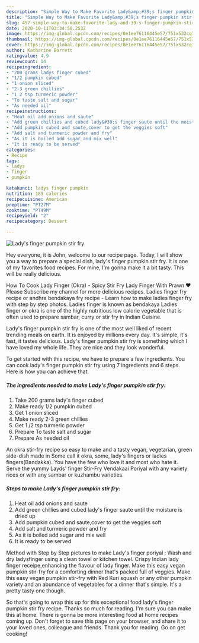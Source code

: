 ```yaml
---
description: "Simple Way to Make Favorite Lady&amp;#39;s finger pumpkin stir fry"
title: "Simple Way to Make Favorite Lady&amp;#39;s finger pumpkin stir fry"
slug: 457-simple-way-to-make-favorite-lady-and-39-s-finger-pumpkin-stir-fry
date: 2020-10-11T03:34:58.253Z
image: https://img-global.cpcdn.com/recipes/0e1ee76116445e57/751x532cq70/ladys-finger-pumpkin-stir-fry-recipe-main-photo.jpg
thumbnail: https://img-global.cpcdn.com/recipes/0e1ee76116445e57/751x532cq70/ladys-finger-pumpkin-stir-fry-recipe-main-photo.jpg
cover: https://img-global.cpcdn.com/recipes/0e1ee76116445e57/751x532cq70/ladys-finger-pumpkin-stir-fry-recipe-main-photo.jpg
author: Katharine Barrett
ratingvalue: 4.9
reviewcount: 14
recipeingredient:
- "200 grams ladys finger cubed"
- "1/2 pumpkin cubed"
- "1 onion sliced"
- "2-3 green chillies"
- "1 2 tsp turmeric powder"
- "To taste salt and sugar"
- "As needed oil"
recipeinstructions:
- "Heat oil add onions and saute"
- "Add green chillies and cubed lady&#39;s finger saute until the moisture is dried up"
- "Add pumpkin cubed and saute,cover to get the veggies soft"
- "Add salt and turmeric powder and fry"
- "As it is boiled add sugar and mix well"
- "It is ready to be served"
categories:
- Recipe
tags:
- ladys
- finger
- pumpkin

katakunci: ladys finger pumpkin 
nutrition: 189 calories
recipecuisine: American
preptime: "PT27M"
cooktime: "PT49M"
recipeyield: "2"
recipecategory: Dessert

---
```



![Lady&#39;s finger pumpkin stir fry](https://img-global.cpcdn.com/recipes/0e1ee76116445e57/751x532cq70/ladys-finger-pumpkin-stir-fry-recipe-main-photo.jpg)

Hey everyone, it is John, welcome to our recipe page. Today, I will show you a way to prepare a special dish, lady&#39;s finger pumpkin stir fry. It is one of my favorites food recipes. For mine, I'm gonna make it a bit tasty. This will be really delicious.

How To Cook Lady Finger (Okra) - Spicy Stir Fry Lady Finger With Prawn ♥ Please Subscribe my channel for more delicious recipes. Ladies finger fry recipe or andhra bendakaya fry recipe - Learn how to make ladies finger fry with step by step photos. Ladies finger is known as bendakaya Ladies finger or okra is one of the highly nutritious low calorie vegetable that is often used to prepare sambar, curry or stir fry in Indian Cuisine.

Lady&#39;s finger pumpkin stir fry is one of the most well liked of recent trending meals on earth. It is enjoyed by millions every day. It's simple, it's fast, it tastes delicious. Lady&#39;s finger pumpkin stir fry is something which I have loved my whole life. They are nice and they look wonderful.


To get started with this recipe, we have to prepare a few ingredients. You can cook lady&#39;s finger pumpkin stir fry using 7 ingredients and 6 steps. Here is how you can achieve that.

<!--inarticleads1-->

##### The ingredients needed to make Lady&#39;s finger pumpkin stir fry:

1. Take 200 grams lady&#39;s finger cubed
1. Make ready 1/2 pumpkin cubed
1. Get 1 onion sliced
1. Make ready 2-3 green chillies
1. Get 1 /2 tsp turmeric powder
1. Prepare To taste salt and sugar
1. Prepare As needed oil


An okra stir-fry recipe so easy to make and a tasty vegan, vegetarian, green side-dish made in Some call it okra, some, lady&#39;s fingers or ladies fingers(Bandakka). You have the few who love it and most who hate it. Serve the yummy Layds&#39; finger Stir-Fry Vendakaai Poriyal with any variety rices or with any sambar or kuzhambu varieties. 

<!--inarticleads2-->

##### Steps to make Lady&#39;s finger pumpkin stir fry:

1. Heat oil add onions and saute
1. Add green chillies and cubed lady&#39;s finger saute until the moisture is dried up
1. Add pumpkin cubed and saute,cover to get the veggies soft
1. Add salt and turmeric powder and fry
1. As it is boiled add sugar and mix well
1. It is ready to be served


Method with Step by Step pictures to make Lady&#39;s finger poriyal : Wash and dry ladysfinger using a clean towel or kitchen towel. Crispy Indian lady finger receipe,enhancing the flavour of lady finger. Make this easy vegan pumpkin stir-fry for a comforting dinner that&#39;s packed full of veggies. Make this easy vegan pumpkin stir-fry with Red Kuri squash or any other pumpkin variety and an abundance of vegetables for a dinner that&#39;s simple. It&#39;s a pretty tasty one though. 

So that's going to wrap this up for this exceptional food lady&#39;s finger pumpkin stir fry recipe. Thanks so much for reading. I'm sure you can make this at home. There is gonna be more interesting food at home recipes coming up. Don't forget to save this page on your browser, and share it to your loved ones, colleague and friends. Thank you for reading. Go on get cooking!
